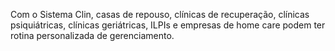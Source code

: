 Com o Sistema Clin, casas de repouso, clínicas de recuperação, clínicas psiquiátricas, clínicas geriátricas, ILPIs e empresas de home care podem ter rotina personalizada de gerenciamento.
